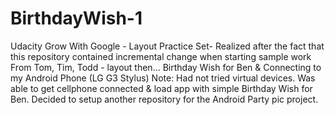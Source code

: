 # BirthdayWish-1
Udacity Grow With Google - Layout Practice Set- 
Realized after the fact that this repository contained incremental change when starting sample work
From Tom, Tim, Todd - layout then...
Birthday Wish for Ben &amp; Connecting to my Android Phone (LG G3 Stylus)
Note: Had not tried virtual devices. Was able to get cellphone connected & load app with simple Birthday Wish for Ben. 
Decided to setup another repository for the Android Party pic project.
